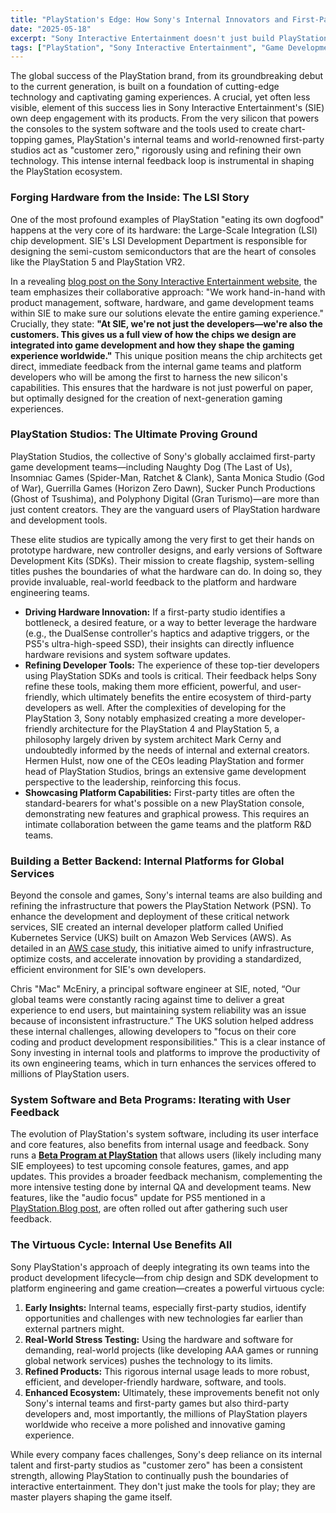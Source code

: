 ```yaml
---
title: "PlayStation's Edge: How Sony's Internal Innovators and First-Party Studios Shape the Future of Play"
date: "2025-05-18"
excerpt: "Sony Interactive Entertainment doesn't just build PlayStation for the world; its own teams, from chip designers to elite game developers at PlayStation Studios, are the first and most demanding users. This deep internal usage and feedback loop is critical in forging the cutting-edge hardware, intuitive software, and compelling experiences that define each PlayStation generation."
tags: ["PlayStation", "Sony Interactive Entertainment", "Game Development", "Hardware Design", "Software Development", "PlayStation Studios", "Customer Zero", "Innovation", "Console Gaming", "PS5"]
---
```


The global success of the PlayStation brand, from its groundbreaking debut to the current generation, is built on a foundation of cutting-edge technology and captivating gaming experiences. A crucial, yet often less visible, element of this success lies in Sony Interactive Entertainment's (SIE) own deep engagement with its products. From the very silicon that powers the consoles to the system software and the tools used to create chart-topping games, PlayStation's internal teams and world-renowned first-party studios act as "customer zero," rigorously using and refining their own technology. This intense internal feedback loop is instrumental in shaping the PlayStation ecosystem.

### Forging Hardware from the Inside: The LSI Story

One of the most profound examples of PlayStation "eating its own dogfood" happens at the very core of its hardware: the Large-Scale Integration (LSI) chip development. SIE's LSI Development Department is responsible for designing the semi-custom semiconductors that are the heart of consoles like the PlayStation 5 and PlayStation VR2.

In a revealing [blog post on the Sony Interactive Entertainment website](https://sonyinteractive.com/en/news/blog/lsi-development-at-sie-where-expertise-comes-together/), the team emphasizes their collaborative approach: "We work hand-in-hand with product management, software, hardware, and game development teams within SIE to make sure our solutions elevate the entire gaming experience." Crucially, they state: **"At SIE, we're not just the developers—we're also the customers. This gives us a full view of how the chips we design are integrated into game development and how they shape the gaming experience worldwide."** This unique position means the chip architects get direct, immediate feedback from the internal game teams and platform developers who will be among the first to harness the new silicon's capabilities. This ensures that the hardware is not just powerful on paper, but optimally designed for the creation of next-generation gaming experiences.

### PlayStation Studios: The Ultimate Proving Ground

PlayStation Studios, the collective of Sony's globally acclaimed first-party game development teams—including Naughty Dog (The Last of Us), Insomniac Games (Spider-Man, Ratchet & Clank), Santa Monica Studio (God of War), Guerrilla Games (Horizon Zero Dawn), Sucker Punch Productions (Ghost of Tsushima), and Polyphony Digital (Gran Turismo)—are more than just content creators. They are the vanguard users of PlayStation hardware and development tools.

These elite studios are typically among the very first to get their hands on prototype hardware, new controller designs, and early versions of Software Development Kits (SDKs). Their mission to create flagship, system-selling titles pushes the boundaries of what the hardware can do. In doing so, they provide invaluable, real-world feedback to the platform and hardware engineering teams.

* **Driving Hardware Innovation:** If a first-party studio identifies a bottleneck, a desired feature, or a way to better leverage the hardware (e.g., the DualSense controller's haptics and adaptive triggers, or the PS5's ultra-high-speed SSD), their insights can directly influence hardware revisions and system software updates.
* **Refining Developer Tools:** The experience of these top-tier developers using PlayStation SDKs and tools is critical. Their feedback helps Sony refine these tools, making them more efficient, powerful, and user-friendly, which ultimately benefits the entire ecosystem of third-party developers as well. After the complexities of developing for the PlayStation 3, Sony notably emphasized creating a more developer-friendly architecture for the PlayStation 4 and PlayStation 5, a philosophy largely driven by system architect Mark Cerny and undoubtedly informed by the needs of internal and external creators. Hermen Hulst, now one of the CEOs leading PlayStation and former head of PlayStation Studios, brings an extensive game development perspective to the leadership, reinforcing this focus.
* **Showcasing Platform Capabilities:** First-party titles are often the standard-bearers for what's possible on a new PlayStation console, demonstrating new features and graphical prowess. This requires an intimate collaboration between the game teams and the platform R&D teams.

### Building a Better Backend: Internal Platforms for Global Services

Beyond the console and games, Sony's internal teams are also building and refining the infrastructure that powers the PlayStation Network (PSN). To enhance the development and deployment of these critical network services, SIE created an internal developer platform called Unified Kubernetes Service (UKS) built on Amazon Web Services (AWS). As detailed in an [AWS case study](https://aws.amazon.com/solutions/case-studies/sony-eks-case-study/), this initiative aimed to unify infrastructure, optimize costs, and accelerate innovation by providing a standardized, efficient environment for SIE's own developers.

Chris "Mac" McEniry, a principal software engineer at SIE, noted, “Our global teams were constantly racing against time to deliver a great experience to end users, but maintaining system reliability was an issue because of inconsistent infrastructure.” The UKS solution helped address these internal challenges, allowing developers to "focus on their core coding and product development responsibilities." This is a clear instance of Sony investing in internal tools and platforms to improve the productivity of its own engineering teams, which in turn enhances the services offered to millions of PlayStation users.

### System Software and Beta Programs: Iterating with User Feedback

The evolution of PlayStation's system software, including its user interface and core features, also benefits from internal usage and feedback. Sony runs a **[Beta Program at PlayStation](https://www.playstation.com/en-us/beta-program-at-playstation/)** that allows users (likely including many SIE employees) to test upcoming console features, games, and app updates. This provides a broader feedback mechanism, complementing the more intensive testing done by internal QA and development teams. New features, like the "audio focus" update for PS5 mentioned in a [PlayStation.Blog post](https://blog.playstation.com/2025/04/23/new-ps5-system-software-update-features-audio-focus-and-the-return-of-the-classic-console-ui-customizations/), are often rolled out after gathering such user feedback.

### The Virtuous Cycle: Internal Use Benefits All

Sony PlayStation's approach of deeply integrating its own teams into the product development lifecycle—from chip design and SDK development to platform engineering and game creation—creates a powerful virtuous cycle:

1.  **Early Insights:** Internal teams, especially first-party studios, identify opportunities and challenges with new technologies far earlier than external partners might.
2.  **Real-World Stress Testing:** Using the hardware and software for demanding, real-world projects (like developing AAA games or running global network services) pushes the technology to its limits.
3.  **Refined Products:** This rigorous internal usage leads to more robust, efficient, and developer-friendly hardware, software, and tools.
4.  **Enhanced Ecosystem:** Ultimately, these improvements benefit not only Sony's internal teams and first-party games but also third-party developers and, most importantly, the millions of PlayStation players worldwide who receive a more polished and innovative gaming experience.

While every company faces challenges, Sony's deep reliance on its internal talent and first-party studios as "customer zero" has been a consistent strength, allowing PlayStation to continually push the boundaries of interactive entertainment. They don't just make the tools for play; they are master players shaping the game itself.